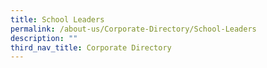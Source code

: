```yaml
---
title: School Leaders
permalink: /about-us/Corporate-Directory/School-Leaders
description: ""
third_nav_title: Corporate Directory
---
```

